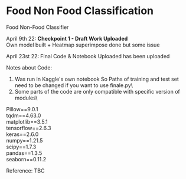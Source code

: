 # Food Non Food Classification
Food Non-Food Classifier


April 9th 22: 
**Checkpoint 1 -  Draft Work Uploaded**\
Own model built + Heatmap superimpose done but some issue



April 23st 22:
Final Code & Notebook Uploaded has been uploaded





Notes about Code:
1. Was run in Kaggle's own notebook 
So Paths of training and test set need to be changed if you want to use finale.py\
2. Some parts of the code are only compatible with specific version of modules\

Pillow==9.0.1\
tqdm==4.63.0\
matplotlib==3.5.1\
tensorflow==2.6.3\
keras==2.6.0\
numpy==1.21.5\
scipy==1.7.3\
pandas==1.3.5\
seaborn==0.11.2






















Reference: TBC
